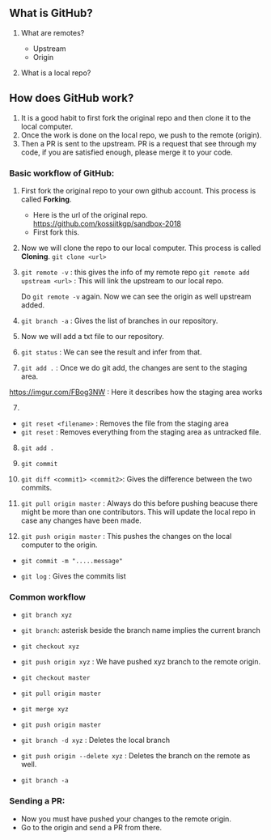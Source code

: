 ## What is GitHub?

1. What are remotes?

	* Upstream
	* Origin

2. What is a local repo?


## How does GitHub work?

1. It is a good habit to first fork the original repo and then clone it to the local computer.
2. Once the work is done on the local repo, we push to the remote (origin).
3. Then a PR is sent to the upstream. PR is a request that see through my code, if you are satisfied enough, please merge it to your code.

###  Basic workflow of GitHub:

1. First fork the original repo to your own github account. This process is called **Forking**.
	* Here is the url of the original repo.  https://github.com/kossiitkgp/sandbox-2018
	* First fork this.


2. Now we will clone the repo to our local computer. This process is called **Cloning**.  `git clone <url>`

3. `git remote -v`  : this gives the info of my remote repo
	`git remote add upstream <url>` : This will link the upstream to our local repo.

	Do `git remote -v` again. Now we can see the origin as well upstream added.

3. `git branch -a` : Gives the list of branches in our repository.


4. Now we will add a txt file to our repository. 

5. `git status`  : We can see the result and infer from that.

6. `git add .`   : Once we do git add, the changes are sent to the staging area.

https://imgur.com/FBog3NW   : Here it describes how the staging area works

7.
* `git reset <filename>`  : Removes the file from the staging area
* `git reset` : Removes everything from the staging area as untracked file.

8. `git add .`

9. `git commit`

10. `git diff <commit1> <commit2>`:  Gives the difference between the two commits.

11. `git pull origin master` : Always do this before pushing beacuse there might be more than one contributors. This will update the local repo in case any changes have been made.

12. `git push origin master` : This pushes the changes on the local computer to the origin.


* `git commit -m ".....message"`


* `git log` : Gives the commits list



### Common workflow

* `git branch xyz`

* `git branch`: asterisk beside the branch name implies the current branch

* `git checkout xyz`

* `git push origin xyz` : We have pushed xyz branch to the remote origin.

* `git checkout master`

* `git pull origin master`

* `git merge xyz`

* `git push origin master`


* `git branch -d xyz` : Deletes the local branch

* `git push origin --delete xyz`  : Deletes the branch on the remote as well.

* `git branch -a`


### Sending a PR:

* Now you must have pushed your changes to the remote origin.
* Go to the  origin and send a PR from there.


